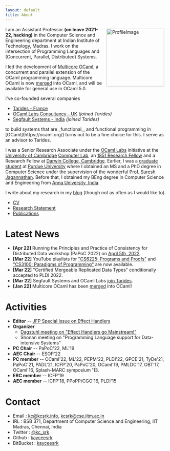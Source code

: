 ```yaml
---
layout: default
title: About
---
```


<img src="assets/profile.jpeg" alt="ProfileImage" style="width: 180px; float:
right; padding-right: 0.5rem; padding-left: 0.5rem; padding-top: 0.4rem;"/> I am
an Assistant Professor **(on leave 2021-22, hacking)** in the Computer Science
and Engineering department at Indian Institute of Technology, Madras. I work on
the intersection of Programming Languages and (Concurrent, Parallel,
Distributed) Systems.

I led the development of [Multicore
OCaml](https://github.com/ocamllabs/ocaml-multicore), a concurrent and parallel
extension of the OCaml programming language. Multicore OCaml is now
[merged](https://github.com/ocaml/ocaml/pull/10831) into OCaml, and will be
available for general use in OCaml 5.0.

I've co-founded several companies 

* [Tarides - France](https://tarides.com/)
* [OCaml Labs Consultancy - UK](http://ocamllabs.io/) _(joined Tarides)_
* [Segfault Systems - India](https://segfault.systems) _(joined Tarides)_

<p/>
to build systems that are _functional_, and functional programming in
[OCaml](https://ocaml.org/) turns out to be a fine choice for this. I serve as
an advisor to Tarides.

I was a Senior Research Associate under the [OCaml
Labs](http://www.cl.cam.ac.uk/projects/ocamllabs/) initiative at the [University
of Cambridge](http://www.cam.ac.uk/) [Computer Lab](http://www.cl.cam.ac.uk/),
an [1851 Research Fellow](http://www.royalcommission1851.org/awards/) and a
Research Fellow at [Darwin College, Cambridge](https://www.darwin.cam.ac.uk/).
Earlier, I was a [graduate student](https://www.cs.purdue.edu/homes/chandras/)
at [Purdue University](http://www.purdue.edu/) where I obtained an MS and a PhD
degree in Computer Science under the supervision of the wonderful [Prof. Suresh
Jagannathan](https://www.cs.purdue.edu/homes/suresh/). Before that, I obtained
my BEng degree in Computer Science and Engineering from [Anna University,
India](https://www.annauniv.edu/).

I write about my research in my [blog](http://kcsrk.info/blog/)
(though not as often as I would like to).

 * [CV](cv/cv.pdf)
 * [Research Statement](research/research.pdf)
 * [Publications](publications.html)

# Latest News

 * **\[Apr 22\]** Running the Principles and Practice of Consistency for Distributed Data workshop (PaPoC 2022) on [April 5th, 2022](https://papoc-workshop.github.io/2022/).
 * **\[Mar 22\]** YouTube playlists for ["CS6225: Programs and Proofs"](https://www.youtube.com/playlist?list=PLt0HgEXFOHdkfd7phdKKmTIuwHEvPX0qb) and ["CS3100: Paradigms of Programming"](https://www.youtube.com/playlist?list=PLt0HgEXFOHdkE-NTs87s7QjwYwqeihb-D) are now available.
 * **\[Mar 22\]** "Certified Mergeable Replicated Data Types" conditionally accepted to PLDI 2022.  
 * **\[Mar 22\]** Segfault Systems and OCaml Labs [join Tarides](https://tarides.com/blog/2022-03-01-segfault-systems-joins-tarides).  
 * **\[Jan 22\]** Multicore OCaml has been [merged](https://github.com/ocaml/ocaml/pull/10831) into OCaml!  

# Activities

* **Editor** -- [JFP Special Issue on Effect Handlers](https://www.cambridge.org/core/journals/journal-of-functional-programming/collections/effects-and-handlers)
* **Organizer** 
  + [Dagstuhl meeting on "Effect Handlers go Mainstream!"](https://www.dagstuhl.de/en/program/calendar/semhp/?semnr=18172)
  + Shonan meeting on "Programming Language support for Data-intensive Systems"
* **PC Chair** -- PaPoC'22, ML'19
* **AEC Chair** -- ESOP'22
* **PC member** -- OCaml'22, ML'22, PEPM'22, PLDI'22, GPCE'21, TyDe'21, PaPoC'21, PADL'21, ICFP'20, PaPoC'20, OCaml'19, PMLDC'17, OBT'17, OCaml'16, Splash-MARC symposium '13.
* **ERC member** -- ICFP'19
* **AEC member** -- ICFP'18, PPoPP/CGO'16, PLDI'15

# Contact

 * Email : kc@kcsrk.info, kcsrk@cse.iitm.ac.in
 * IRL : BSB 371, Department of Computer Science and Engineering, IIT Madras, Chennai, India
 * Twitter : <a href="https://twitter.com/kc_srk"> @kc_srk </a>
 * Github : <a href="https://github.com/kayceesrk"> kayceesrk </a>
 * BitBucket : <a href="https://bitbucket.org/kayceesrk"> kayceesrk </a>


<br/>
